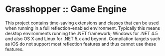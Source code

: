 # Grasshopper :: Game Engine

This project contains time-saving extensions and classes that can be used when
running in a full reflection-enabled environment. Typically this means desktop
environments running the .NET framework; Windows for .NET 4.5 and also OS X and
Linux for .NET 5.x and beyond. Compilation targets such as iOS do not support
most reflection features and thus cannot use these features.